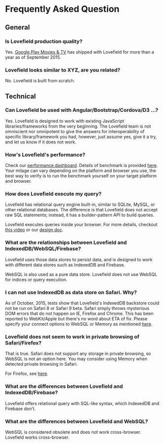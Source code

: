 # Frequently Asked Question


## General

### Is Lovefield production quality?

Yes. [Google Play Movies & TV](
https://chrome.google.com/webstore/detail/google-play-movies-tv/gdijeikdkaembjbdobgfkoidjkpbmlkd)
has shipped with Lovefield for more than a year as of September 2015.

### Lovefield looks similar to XYZ, are you related?

No. Lovefield is built from scratch.


## Technical

### Can Lovefield be used with Angular/Bootstrap/Cordova/D3 ...?

Yes. Lovefield is designed to work with existing JavaScript libraries/frameworks
from the very beginning. The Lovefield team is not omniscient nor omnipotent to
give the answers for interoperability of specific library/framework you had,
however, just assume yes, give it a try, and let us know if it does not work.

### How's Lovefield's performance?

Check our [performance dashboard](https://google.github.io/lovefield/dashboard/src/dashboard.html).
Details of benchmark is provided [here](https://github.com/google/lovefield/tree/master/perf).
Your milage can vary depending on the platform and browser you use, the best way
to verify is to run the benchmark yourself on your target platform and browser.

### How does Lovefield execute my query?

Lovefield has relational query engine built-in, similar to SQLite, MySQL, or
other relational databases. The difference is that Lovefield does not accept raw
SQL statements; instead, it has a builder-pattern API to build queries.

Lovefield executes queries inside your browser. For more details, checkout
[this video](https://youtu.be/wRiI4p5Uk4E?t=750) or our
[design doc](https://github.com/google/lovefield/blob/master/docs/dd/04_query_engine.md).

### What are the relationships between Lovefield and IndexedDB/WebSQL/Firebase?

Lovefield uses those data stores to persist data, and is designed to work
with different data stores such as IndexedDB and Firebase.

WebSQL is also used as a pure data store. Lovefield does not use WebSQL for
indices or query execution.

### I can not use IndexedDB as data store on Safari. Why?

As of October, 2015, tests show that Lovefield's IndexedDB backstore could
not be run on Safari 8 or Safari 9 beta. Safari simply throws mysterious DOM
errors that do not happen on IE, Firefox and Chrome. This has been reported
to WebKit/Apple but there's no word about ETA of fix. Please specify your
connect options to WebSQL or Memory as mentioned [here](spec/02_data_store.md).

### Lovefield does not seem to work in private browsing of Safari/Firefox?

That is true. Safari does not support any storage in private browsing, so WebSQL
is not an option here. You may consider using Memory when detected private
browsing in Safari.

For Firefox, see [here](https://bugzilla.mozilla.org/show_bug.cgi?id=781982).

### What are the differences between Lovefield and IndexedDB/Firebase?

Lovefield offers relational query with SQL-like syntax, which IndexedDB and
Firebase don't.

### What are the differences between Lovefield and WebSQL?

WebSQL is considered obsolete and does not work cross-browser. Lovefield works
cross-browser.
